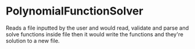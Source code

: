 # PolynomialFunctionSolver
Reads a file inputted by the user and would read, validate and parse and 
solve functions inside file then it would write the functions and they're solution to a new file.
